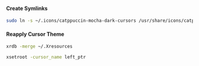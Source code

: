 #### Create Symlinks

```bash
sudo ln -s ~/.icons/catppuccin-mocha-dark-cursors /usr/share/icons/catppuccin-mocha-dark-cursors
```

#### Reapply Cursor Theme

```bash
xrdb -merge ~/.Xresources
```

```bash
xsetroot -cursor_name left_ptr
```
